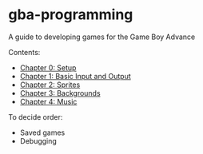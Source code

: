 # gba-programming
A guide to developing games for the Game Boy Advance



Contents:
- [Chapter 0: Setup](chapters/chapter00.md)
- [Chapter 1: Basic Input and Output](chapters/chapter01.md)
- [Chapter 2: Sprites](chapters/chapter02.md)
- [Chapter 3: Backgrounds](chapters/chapter03.md)
- [Chapter 4: Music](chapters/chapter04.md)


To decide order:
- Saved games
- Debugging